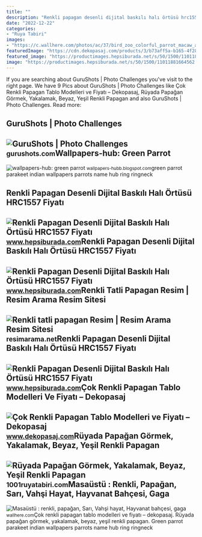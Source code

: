 ```yaml
---
title: ""
description: "Renkli papagan desenli dijital baskılı halı örtüsü hrc1557 fiyatı"
date: "2022-12-22"
categories:
- "Ruya Tabiri"
images:
- "https://c.wallhere.com/photos/ac/37/bird_zoo_colorful_parrot_macaw_ara_ystad_f_gel-465765.jpg!d"
featuredImage: "https://cdn.dekopasaj.com/products/3/b73aff5a-b165-4f28-90ef-8826bc0b2c6f.jpeg"
featured_image: "https://productimages.hepsiburada.net/s/50/1500/11011881631794.jpg"
image: "https://productimages.hepsiburada.net/s/50/1500/11011881664562.jpg"
---
```


If you are searching about GuruShots | Photo Challenges you've visit to the right page. We have 9 Pics about GuruShots | Photo Challenges like Çok Renkli Papagan Tablo Modelleri ve Fiyatı – Dekopasaj, Rüyada Papağan Görmek, Yakalamak, Beyaz, Yeşil Renkli Papagan and also GuruShots | Photo Challenges. Read more:

GuruShots | Photo Challenges
----------------------------

 ![GuruShots | Photo Challenges](https://photos.gurushots.com/unsafe/0x500/0cb28c67c57031e221f20a39b539c7aa/3_07a1b335b3aad8224c105a9e40fb7e6a.jpg) <small>gurushots.com</small>Wallpapers-hub: Green Parrot
----------------------------

 ![wallpapers-hub: green parrot](http://1.bp.blogspot.com/-FnP3bi9pV4E/UHkzWQ539WI/AAAAAAAAAEI/ZZ6K-vnxaLc/s1600/green-indian-ring-necked-parakeet-236.jpg) <small>wallpapers-hubb.blogspot.com</small>green parrot parakeet indian wallpapers parrots name hub ring ringneck

Renkli Papagan Desenli Dijital Baskılı Halı Örtüsü HRC1557 Fiyatı
-----------------------------------------------------------------

 ![Renkli Papagan Desenli Dijital Baskılı Halı Örtüsü HRC1557 Fiyatı](https://productimages.hepsiburada.net/s/50/1500/11011881664562.jpg) <small>www.hepsiburada.com</small>Renkli Papagan Desenli Dijital Baskılı Halı Örtüsü HRC1557 Fiyatı
-----------------------------------------------------------------

 ![Renkli Papagan Desenli Dijital Baskılı Halı Örtüsü HRC1557 Fiyatı](https://productimages.hepsiburada.net/s/50/1500/11011881631794.jpg) <small>www.hepsiburada.com</small>Renkli Tatli Papagan Resim | Resim Arama Resim Sitesi
-----------------------------------------------------

 ![Renkli tatli papagan Resim | Resim Arama Resim Sitesi](https://resimarama.net/wp-content/uploads/2022/02/Renkli-tatli-papagan-680x500.jpg) <small>resimarama.net</small>Renkli Papagan Desenli Dijital Baskılı Halı Örtüsü HRC1557 Fiyatı
-----------------------------------------------------------------

 ![Renkli Papagan Desenli Dijital Baskılı Halı Örtüsü HRC1557 Fiyatı](https://productimages.hepsiburada.net/s/50/550/11011881631794.jpg) <small>www.hepsiburada.com</small>Çok Renkli Papagan Tablo Modelleri Ve Fiyatı – Dekopasaj
--------------------------------------------------------

 ![Çok Renkli Papagan Tablo Modelleri ve Fiyatı – Dekopasaj](https://cdn.dekopasaj.com/products/3/b73aff5a-b165-4f28-90ef-8826bc0b2c6f.jpeg) <small>www.dekopasaj.com</small>Rüyada Papağan Görmek, Yakalamak, Beyaz, Yeşil Renkli Papagan
-------------------------------------------------------------

 ![Rüyada Papağan Görmek, Yakalamak, Beyaz, Yeşil Renkli Papagan](https://1001ruyatabiri.com/wp-content/uploads/2020/03/ruyada-papagan-gormek-papagan-yakalamak-ruyada-yesil-papagan-ruyada-muhabbet-kusu-gormek-konusan-papagan-diyanet.jpg) <small>1001ruyatabiri.com</small>Masaüstü : Renkli, Papağan, Sarı, Vahşi Hayat, Hayvanat Bahçesi, Gaga
---------------------------------------------------------------------

 ![Masaüstü : renkli, papağan, Sarı, Vahşi hayat, Hayvanat bahçesi, gaga](https://c.wallhere.com/photos/ac/37/bird_zoo_colorful_parrot_macaw_ara_ystad_f_gel-465765.jpg!d) <small>wallhere.com</small>Çok renkli papagan tablo modelleri ve fiyatı – dekopasaj. Rüyada papağan görmek, yakalamak, beyaz, yeşil renkli papagan. Green parrot parakeet indian wallpapers parrots name hub ring ringneck
